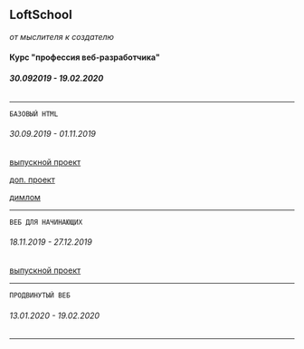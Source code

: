 ## LoftSchool

*от мыслителя к создателю*


#### Курс "профессия веб-разработчика"
###### **30.092019 - 19.02.2020**
___

    БАЗОВЫЙ HTML 
###### *30.09.2019 - 01.11.2019*
[выпускной проект](https://denis-str.github.io/LoftSchool/base/index.html)

[доп. проект](https://denis-str.github.io/LoftSchool/airplanet/index.html)

[димлом](https://loftschool.com/diploma/VB1562312794/ru/pdf)

___


    ВЕБ ДЛЯ НАЧИНАЮЩИХ
###### *18.11.2019 - 27.12.2019*
[выпускной проект](https://denis-str.github.io/LoftSchool/beginners/dist/index.html)

___

    ПРОДВИНУТЫЙ ВЕБ
###### *13.01.2020 - 19.02.2020*

___
